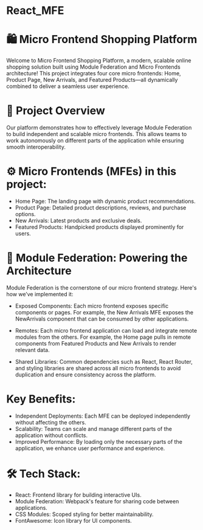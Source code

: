 # React_MFE
# 🛍️ Micro Frontend Shopping Platform
Welcome to Micro Frontend Shopping Platform, a modern, scalable online shopping solution built using Module Federation and Micro Frontends architecture! This project integrates four core micro frontends: Home, Product Page, New Arrivals, and Featured Products—all dynamically combined to deliver a seamless user experience.

# 🎯 Project Overview
Our platform demonstrates how to effectively leverage Module Federation to build independent and scalable micro frontends. This allows teams to work autonomously on different parts of the application while ensuring smooth interoperability.

# ⚙️ Micro Frontends (MFEs) in this project:
- Home Page: The landing page with dynamic product recommendations.
- Product Page: Detailed product descriptions, reviews, and purchase options.
- New Arrivals: Latest products and exclusive deals.
- Featured Products: Handpicked products displayed prominently for users.

# 🚀 Module Federation: Powering the Architecture
Module Federation is the cornerstone of our micro frontend strategy. Here's how we’ve implemented it:

- Exposed Components: Each micro frontend exposes specific components or pages. For example, the New Arrivals MFE exposes the NewArrivals component that can be consumed by other applications.

- Remotes: Each micro frontend application can load and integrate remote modules from the others. For example, the Home page pulls in remote components from Featured Products and New Arrivals to render relevant data.

- Shared Libraries: Common dependencies such as React, React Router, and styling libraries are shared across all micro frontends to avoid duplication and ensure consistency across the platform.

# Key Benefits:
- Independent Deployments: Each MFE can be deployed independently without affecting the others.
- Scalability: Teams can scale and manage different parts of the application without conflicts.
- Improved Performance: By loading only the necessary parts of the application, we enhance user performance and experience.

# 🛠️ Tech Stack:
- React: Frontend library for building interactive UIs.
- Module Federation: Webpack's feature for sharing code between applications.
- CSS Modules: Scoped styling for better maintainability.
- FontAwesome: Icon library for UI components.
